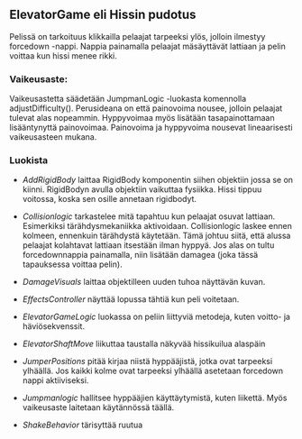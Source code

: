 ## ElevatorGame eli Hissin pudotus

Pelissä on tarkoituus klikkailla pelaajat tarpeeksi ylös, jolloin ilmestyy forcedown -nappi. Nappia painamalla pelaajat mäsäyttävät lattiaan ja pelin voittaa kun hissi menee rikki.

### Vaikeusaste:

Vaikeusastetta säädetään JumpmanLogic -luokasta komennolla adjustDifficulty(). Perusideana on että painovoima nousee, jolloin pelaajat tulevat alas nopeammin. Hyppyvoimaa myös lisätään tasapainottamaan lisääntynyttä painovoimaa. Painovoima ja hyppyvoima nousevat lineaarisesti vaikeusasteen mukana.

### Luokista

- *AddRigidBody* laittaa RigidBody komponentin siihen objektiin jossa se on kiinni. RigidBodyn avulla objektiin vaikuttaa fysiikka. Hissi tippuu voitossa, koska sen osille annetaan rigidbodyt.

- *Collisionlogic* tarkastelee mitä tapahtuu kun pelaajat osuvat lattiaan. Esimerkiksi tärähdysmekaniikka aktivoidaan. Collisionlogic laskee ennen kolmeen, ennenkuin tärähdystä käytetään. Tämä johtuu siitä, että alussa pelaajat kolahtavat lattiaan itsestään ilman hyppyä. Jos alas on tultu forcedownnappia painamalla, niin lisätään damagea (joka tässä tapauksessa voittaa pelin).

- *DamageVisuals* laittaa objektilleen uuden tuhoa näyttävän kuvan.

- *EffectsController* näyttää lopussa tähtiä kun peli voitetaan.

- *ElevatorGameLogic* luokassa on peliin liittyviä metodeja, kuten voitto- ja häviösekvenssit.

- *ElevatorShaftMove* liikuttaa taustalla näkyvää hissikuilua alaspäin

- *JumperPositions* pitää kirjaa niistä hyppääjistä, jotka ovat tarpeeksi ylhäällä. Jos kaikki kolme ovat tarpeeksi ylhäällä asetetaan forcedown nappi aktiiviseksi.

- *Jumpmanlogic* hallitsee hyppääjien käyttäytymistä, kuten liikettä. Myös vaikeusaste laitetaan käytännössä täällä.

- *ShakeBehavior* tärisyttää ruutua
